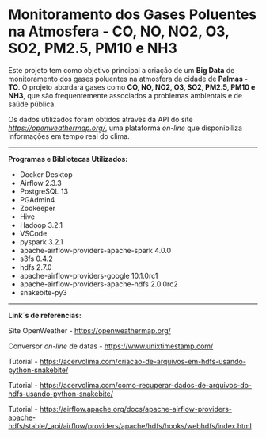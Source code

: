 #  Monitoramento dos Gases Poluentes na Atmosfera - CO, NO, NO2, O3, SO2, PM2.5, PM10 e NH3

Este projeto tem como objetivo principal a criação de um <b>Big Data</b> de monitoramento dos gases poluentes na atmosfera da cidade de <b>Palmas - TO</b>. O projeto abordará gases como <B>CO, NO, NO2, O3, SO2, PM2.5, PM10 e NH3</B>, que são frequentemente associados a problemas ambientais e de saúde pública. 

Os dados utilizados foram obtidos através da API do site <i>https://openweathermap.org/</i>, uma plataforma <i>on-line</i> que disponibiliza informações em tempo real do clima.

<hr>

<B>Programas e Bibliotecas Utilizados:</B>

* Docker Desktop
* Airflow 2.3.3
* PostgreSQL 13
* PGAdmin4
* Zookeeper
* Hive
* Hadoop 3.2.1 
* VSCode
* pyspark 3.2.1 
* apache-airflow-providers-apache-spark 4.0.0
* s3fs 0.4.2 
* hdfs 2.7.0 
* apache-airflow-providers-google 10.1.0rc1 
* apache-airflow-providers-apache-hdfs 2.0.0rc2 
* snakebite-py3

<hr>

<B>Link´s de referências:</B>

Site OpenWeather - https://openweathermap.org/

Conversor <i>on-line</i> de datas - https://www.unixtimestamp.com/

Tutorial - https://acervolima.com/criacao-de-arquivos-em-hdfs-usando-python-snakebite/

Tutorial - https://acervolima.com/como-recuperar-dados-de-arquivos-do-hdfs-usando-python-snakebite/

Tutorial - https://airflow.apache.org/docs/apache-airflow-providers-apache-hdfs/stable/_api/airflow/providers/apache/hdfs/hooks/webhdfs/index.html